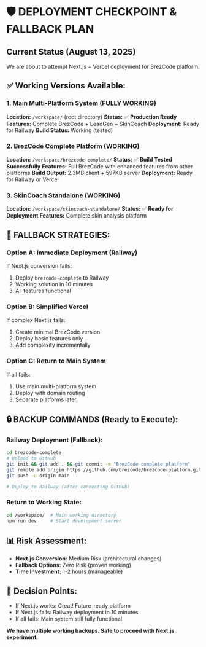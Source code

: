 # 🛡️ DEPLOYMENT CHECKPOINT & FALLBACK PLAN

## Current Status (August 13, 2025)
We are about to attempt Next.js + Vercel deployment for BrezCode platform.

## ✅ Working Versions Available:

### 1. **Main Multi-Platform System** (FULLY WORKING)
**Location:** `/workspace/` (root directory)
**Status:** ✅ **Production Ready**
**Features:** Complete BrezCode + LeadGen + SkinCoach
**Deployment:** Ready for Railway
**Build Status:** Working (tested)

### 2. **BrezCode Complete Platform** (WORKING)
**Location:** `/workspace/brezcode-complete/`
**Status:** ✅ **Build Tested Successfully**
**Features:** Full BrezCode with enhanced features from other platforms
**Build Output:** 2.3MB client + 597KB server
**Deployment:** Ready for Railway or Vercel

### 3. **SkinCoach Standalone** (WORKING)
**Location:** `/workspace/skincoach-standalone/`
**Status:** ✅ **Ready for Deployment**
**Features:** Complete skin analysis platform

## 🎯 FALLBACK STRATEGIES:

### **Option A: Immediate Deployment (Railway)**
If Next.js conversion fails:
1. Deploy `brezcode-complete` to Railway
2. Working solution in 10 minutes
3. All features functional

### **Option B: Simplified Vercel**
If complex Next.js fails:
1. Create minimal BrezCode version
2. Deploy basic features only
3. Add complexity incrementally

### **Option C: Return to Main System**
If all fails:
1. Use main multi-platform system
2. Deploy with domain routing
3. Separate platforms later

## 🔒 BACKUP COMMANDS (Ready to Execute):

### Railway Deployment (Fallback):
```bash
cd brezcode-complete
# Upload to GitHub
git init && git add . && git commit -m "BrezCode complete platform"
git remote add origin https://github.com/brezcode/brezcode-platform.git
git push -u origin main

# Deploy to Railway (after connecting GitHub)
```

### Return to Working State:
```bash
cd /workspace/  # Main working directory
npm run dev     # Start development server
```

## 📊 Risk Assessment:
- **Next.js Conversion:** Medium Risk (architectural changes)
- **Fallback Options:** Zero Risk (proven working)
- **Time Investment:** 1-2 hours (manageable)

## 🎯 Decision Points:
- If Next.js works: Great! Future-ready platform
- If Next.js fails: Railway deployment in 10 minutes
- If all fails: Main system still fully functional

**We have multiple working backups. Safe to proceed with Next.js experiment.**